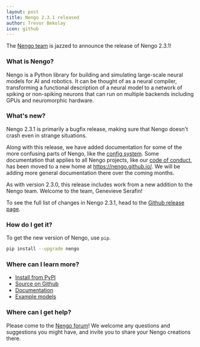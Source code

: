 ```yaml
---
layout: post
title: Nengo 2.3.1 released
author: Trevor Bekolay
icon: github
---
```


The [Nengo team](https://github.com/nengo/nengo/blob/master/CONTRIBUTORS.rst)
is jazzed to announce the release of Nengo 2.3.1!

### What is Nengo?

Nengo is a Python library for building and simulating
large-scale neural models for AI and robotics.
It can be thought of as a neural compiler,
transforming a functional description of a neural model
to a network of spiking or non-spiking neurons
that can run on multiple backends
including GPUs and neuromorphic hardware.

### What's new?

Nengo 2.3.1 is primarily a bugfix release,
making sure that Nengo doesn't crash
even in strange situations.

Along with this release,
we have added documentation
for some of the more confusing parts of Nengo,
like the
[config system](http://pythonhosted.org/nengo/examples/config_quirks.html).
Some documentation that applies to all Nengo projects,
like our [code of conduct](https://nengo.github.io/conduct.html),
has been moved to a new home
at <https://nengo.github.io/>.
We will be adding more general documentation
there over the coming months.

As with version 2.3.0,
this release includes work
from a new addition to the Nengo team.
Welcome to the team, Genevieve Serafin!

To see the full list of changes in Nengo 2.3.1, head to the
[Github release page](https://github.com/nengo/nengo/releases/tag/v2.3.1).

### How do I get it?

To get the new version of Nengo, use `pip`.

```bash
pip install --upgrade nengo
```

### Where can I learn more?

- [Install from PyPI](https://pypi.python.org/pypi/nengo)
- [Source on Github](https://github.com/nengo/nengo)
- [Documentation](https://pythonhosted.org/nengo)
- [Example models](https://pythonhosted.org/nengo/examples.html)

### Where can I get help?

Please come to the [Nengo forum](https://forum.nengo.ai/)!
We welcome any questions and suggestions you might have,
and invite you to share your Nengo creations there.
